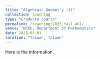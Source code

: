 ```yaml
---
title: "Algebraic Geometry (1)"
collection: teaching
type: "Graduate course"
permalink: /teaching/2025-fall-AG1/
venue: "NCKU, Department of Mathematics"
date: 2025-06-01
location: "Taiwan, Taiwan"
---
```


Here is the information.

